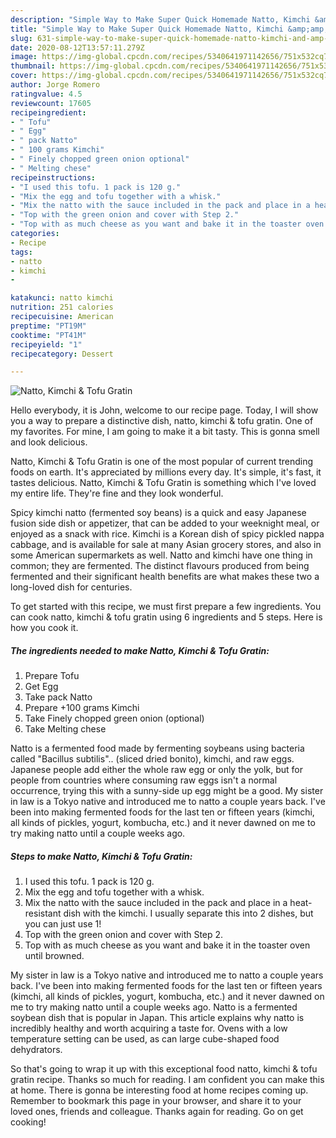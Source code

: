 ```yaml
---
description: "Simple Way to Make Super Quick Homemade Natto, Kimchi &amp;amp; Tofu Gratin"
title: "Simple Way to Make Super Quick Homemade Natto, Kimchi &amp;amp; Tofu Gratin"
slug: 631-simple-way-to-make-super-quick-homemade-natto-kimchi-and-amp-tofu-gratin
date: 2020-08-12T13:57:11.279Z
image: https://img-global.cpcdn.com/recipes/5340641971142656/751x532cq70/natto-kimchi-tofu-gratin-recipe-main-photo.jpg
thumbnail: https://img-global.cpcdn.com/recipes/5340641971142656/751x532cq70/natto-kimchi-tofu-gratin-recipe-main-photo.jpg
cover: https://img-global.cpcdn.com/recipes/5340641971142656/751x532cq70/natto-kimchi-tofu-gratin-recipe-main-photo.jpg
author: Jorge Romero
ratingvalue: 4.5
reviewcount: 17605
recipeingredient:
- " Tofu"
- " Egg"
- " pack Natto"
- " 100 grams Kimchi"
- " Finely chopped green onion optional"
- " Melting chese"
recipeinstructions:
- "I used this tofu. 1 pack is 120 g."
- "Mix the egg and tofu together with a whisk."
- "Mix the natto with the sauce included in the pack and place in a heat-resistant dish with the kimchi. I usually separate this into 2 dishes, but you can just use 1!"
- "Top with the green onion and cover with Step 2."
- "Top with as much cheese as you want and bake it in the toaster oven until browned."
categories:
- Recipe
tags:
- natto
- kimchi
- 

katakunci: natto kimchi  
nutrition: 251 calories
recipecuisine: American
preptime: "PT19M"
cooktime: "PT41M"
recipeyield: "1"
recipecategory: Dessert

---
```



![Natto, Kimchi &amp; Tofu Gratin](https://img-global.cpcdn.com/recipes/5340641971142656/751x532cq70/natto-kimchi-tofu-gratin-recipe-main-photo.jpg)

Hello everybody, it is John, welcome to our recipe page. Today, I will show you a way to prepare a distinctive dish, natto, kimchi &amp; tofu gratin. One of my favorites. For mine, I am going to make it a bit tasty. This is gonna smell and look delicious.

Natto, Kimchi &amp; Tofu Gratin is one of the most popular of current trending foods on earth. It's appreciated by millions every day. It's simple, it's fast, it tastes delicious. Natto, Kimchi &amp; Tofu Gratin is something which I've loved my entire life. They're fine and they look wonderful.

Spicy kimchi natto (fermented soy beans) is a quick and easy Japanese fusion side dish or appetizer, that can be added to your weeknight meal, or enjoyed as a snack with rice. Kimchi is a Korean dish of spicy pickled nappa cabbage, and is available for sale at many Asian grocery stores, and also in some American supermarkets as well. Natto and kimchi have one thing in common; they are fermented. The distinct flavours produced from being fermented and their significant health benefits are what makes these two a long-loved dish for centuries.


To get started with this recipe, we must first prepare a few ingredients. You can cook natto, kimchi &amp; tofu gratin using 6 ingredients and 5 steps. Here is how you cook it.

<!--inarticleads1-->

##### The ingredients needed to make Natto, Kimchi &amp; Tofu Gratin:

1. Prepare  Tofu
1. Get  Egg
1. Take  pack Natto
1. Prepare  +100 grams Kimchi
1. Take  Finely chopped green onion (optional)
1. Take  Melting chese


Natto is a fermented food made by fermenting soybeans using bacteria called &#34;Bacillus subtilis&#34;.. (sliced dried bonito), kimchi, and raw eggs. Japanese people add either the whole raw egg or only the yolk, but for people from countries where consuming raw eggs isn&#39;t a normal occurrence, trying this with a sunny-side up egg might be a good. My sister in law is a Tokyo native and introduced me to natto a couple years back. I&#39;ve been into making fermented foods for the last ten or fifteen years (kimchi, all kinds of pickles, yogurt, kombucha, etc.) and it never dawned on me to try making natto until a couple weeks ago. 

<!--inarticleads2-->

##### Steps to make Natto, Kimchi &amp; Tofu Gratin:

1. I used this tofu. 1 pack is 120 g.
1. Mix the egg and tofu together with a whisk.
1. Mix the natto with the sauce included in the pack and place in a heat-resistant dish with the kimchi. I usually separate this into 2 dishes, but you can just use 1!
1. Top with the green onion and cover with Step 2.
1. Top with as much cheese as you want and bake it in the toaster oven until browned.


My sister in law is a Tokyo native and introduced me to natto a couple years back. I&#39;ve been into making fermented foods for the last ten or fifteen years (kimchi, all kinds of pickles, yogurt, kombucha, etc.) and it never dawned on me to try making natto until a couple weeks ago. Natto is a fermented soybean dish that is popular in Japan. This article explains why natto is incredibly healthy and worth acquiring a taste for. Ovens with a low temperature setting can be used, as can large cube-shaped food dehydrators. 

So that's going to wrap it up with this exceptional food natto, kimchi &amp; tofu gratin recipe. Thanks so much for reading. I am confident you can make this at home. There is gonna be interesting food at home recipes coming up. Remember to bookmark this page in your browser, and share it to your loved ones, friends and colleague. Thanks again for reading. Go on get cooking!
